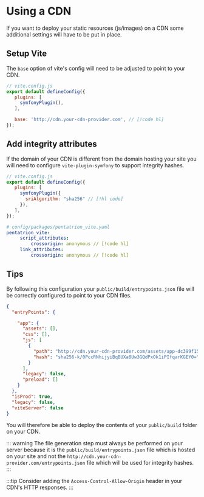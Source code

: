# Using a CDN

If you want to deploy your static resources (js/images) on a CDN some additional settings will have to be put in place.

## Setup Vite

The `base` option of vite's config will need to be adjusted to point to your CDN.

```js
// vite.config.js
export default defineConfig({
   plugins: [
     symfonyPlugin(),
   ],

   base: 'http://cdn.your-cdn-provider.com', // [!code hl]
});
```

## Add integrity attributes

If the domain of your CDN is different from the domain hosting your site you will need to configure `vite-plugin-symfony` to support integrity hashes.

```js
// vite.config.js
export default defineConfig({
   plugins: [
     symfonyPlugin({
       sriAlgorithm: "sha256" // [!hl code]
     }),
   ],
});
```

```yaml
# config/packages/pentatrion_vite.yaml
pentatrion_vite:
     script_attributes:
         crossorigin: anonymous // [!code hl]
     link_attributes:
         crossorigin: anonymous // [!code hl]
```

## Tips

By following this configuration your `public/build/entrypoints.json` file will be correctly configured to point to your CDN files.

```json
{
  "entryPoints": {

    "app": {
      "assets": [],
      "css": [],
      "js": [
        {
          "path": "http://cdn.your-cdn-provider.com/assets/app-dc399f15.js",
          "hash": "sha256-k/0PccRNhijyiBqBUXa8Uw3GQdPxOk1iPIfqarKGEY0="
        }
      ],
      "legacy": false,
      "preload": []
    }
  },
  "isProd": true,
  "legacy": false,
  "viteServer": false
}
```

You will therefore be able to deploy the contents of your `public/build` folder on your CDN.

::: warning
The file generation step must always be performed on your server because it is the `public/build/entrypoints.json` file which is hosted on your site and not the `http://cdn.your-cdn-provider.com/entrypoints.json` file which will be used for integrity hashes.
:::


:::tip
Consider adding the `Access-Control-Allow-Origin` header in your CDN's HTTP responses.
:::
